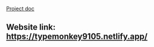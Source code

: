 [Project doc](https://docs.google.com/document/d/1SnrY5CjUgh-v5-IFTZe0CBuf07axiwZn/edit#heading=h.gjdgxs)
## Website link: https://typemonkey9105.netlify.app/

